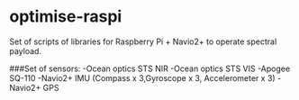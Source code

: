 # optimise-raspi
Set of scripts of libraries for Raspberry Pi + Navio2+ to operate spectral payload.

###Set of sensors:
-Ocean optics STS NIR 
-Ocean optics STS VIS
-Apogee SQ-110
-Navio2+ IMU (Compass x 3,Gyroscope x 3, Accelerometer x 3)
-Navio2+ GPS
